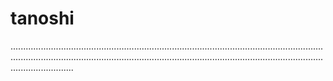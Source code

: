# tanoshi

.................................................................................................................................................................................................................................................................................